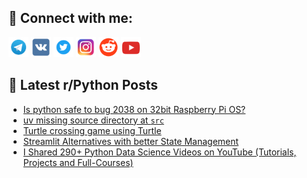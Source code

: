 ## 🔎 Connect with me:
[<img src="https://github.com/bullbesh/bullbesh/blob/main/images/Telegram.png" width="32" height="32" />](https://t.me/bullbesh)
[<img src="https://github.com/bullbesh/bullbesh/blob/main/images/VK.png" width="32" height="32" />](https://vk.com/bullbesh)
[<img src="https://github.com/bullbesh/bullbesh/blob/main/images/Twitter.png" width="32" height="32" />](https://twitter.com/bullbesh1)
[<img src="https://github.com/bullbesh/bullbesh/blob/main/images/Instagram.png" width="32" height="32" />](https://www.instagram.com/bullbesh)
[<img src="https://github.com/bullbesh/bullbesh/blob/main/images/Reddit.png" width="32" height="32" />](https://www.reddit.com/user/bullbesh)
[<img src="https://github.com/bullbesh/bullbesh/blob/main/images/YouTube.png" width="32" height="32" />](https://www.youtube.com/channel/UCtfjRs6uzgq5mfm8S06WTcg)

## 📕 Latest r/Python Posts
<!-- BLOG-POST-LIST:START -->
- [Is python safe to bug 2038 on 32bit Raspberry Pi OS?](https://www.reddit.com/r/Python/comments/1kk8uts/is_python_safe_to_bug_2038_on_32bit_raspberry_pi/)
- [uv missing source directory at `src`](https://www.reddit.com/r/Python/comments/1kk6p7z/uv_missing_source_directory_at_src/)
- [Turtle crossing game using Turtle](https://www.reddit.com/r/Python/comments/1kk4yvl/turtle_crossing_game_using_turtle/)
- [Streamlit Alternatives with better State Management](https://www.reddit.com/r/Python/comments/1kk3xtn/streamlit_alternatives_with_better_state/)
- [I Shared 290+ Python Data Science Videos on YouTube &lpar;Tutorials, Projects and Full-Courses&rpar;](https://www.reddit.com/r/Python/comments/1kk1hx5/i_shared_290_python_data_science_videos_on/)
<!-- BLOG-POST-LIST:END -->
